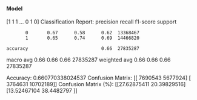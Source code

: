 #### Model
[1 1 1 ... 0 1 0]
Classification Report:
              precision    recall  f1-score   support

           0       0.67      0.58      0.62  13368467
           1       0.65      0.74      0.69  14466820

    accuracy                           0.66  27835287
   macro avg       0.66      0.66      0.66  27835287
weighted avg       0.66      0.66      0.66  27835287

Accuracy: 0.660770338024537
Confusion Matrix:
[[ 7690543  5677924]
 [ 3764631 10702189]]
Confusion Matrix (%):
[[27.62875411 20.39829516]
 [13.52467104 38.4482797 ]]
